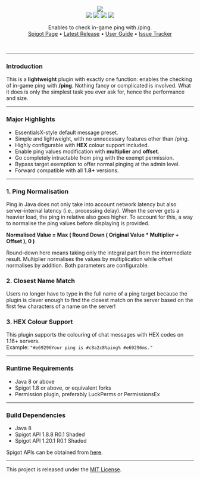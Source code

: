 <br><br>

<p align="center">
    <img src="https://i.imgur.com/BM3lYc1.png"><br>
    <img src="https://img.shields.io/badge/Version-1.0.5-green"> <img src="https://img.shields.io/badge/Spigot-1.8+-lightgrey"> <img src="https://img.shields.io/badge/License-MIT-blue"> <img src="https://img.shields.io/badge/Language-Java-yellow">
</p>

<p align="center">
    Enables to check in-game ping with /ping.<br>
    <a href="https://www.spigotmc.org/resources/112371/">Spigot Page</a> •
    <a href="https://github.com/denniemok/Slash-Ping/releases">Latest Release</a> •
    <a href="https://github.com/denniemok/Slash-Ping/wiki">User Guide</a> •
    <a href="https://github.com/denniemok/Slash-Ping/issues">Issue Tracker</a>
</p><br>

<hr>

### Introduction
This is a **lightweight** plugin with exactly one function: enables the checking of in-game ping with **/ping**. Nothing fancy or complicated is involved. What it does is only the simplest task you ever ask for, hence the performance and size. <br>

<hr>

### Major Highlights
- EssentialsX-style default message preset.
- Simple and lightweight, with no unnecessary features other than /ping.
- Highly configurable with **HEX** colour support included.
- Enable ping values modification with **multiplier** and **offset**.
- Go completely intractable from ping with the exempt permission.
- Bypass target exemption to offer normal pinging at the admin level.
- Forward compatible with all **1.8+** versions.<br>

<hr>

### 1. Ping Normalisation

Ping in Java does not only take into account network latency but also server-internal latency (i.e., processing delay). When the server gets a heavier load, the ping in relative also goes higher. To account for this, a way to normalise the ping values before displaying is provided.

**Normalised Value = Max ( Round Down ( Original Value * Multiplier + Offset ), 0 )**

Round-down here means taking only the integral part from the intermediate result. Multiplier normalises the values by multiplication while offset normalises by addition. Both parameters are configurable. <br>

### 2. Closest Name Match

Users no longer have to type in the full name of a ping target because the plugin is clever enough to find the closest match on the server based on the first few characters of a name on the server!<br>

### 3. HEX Colour Support

This plugin supports the colouring of chat messages with HEX codes on 1.16+ servers.<br>
Example: `"#e69296Your ping is #c8a2c8%ping% #e69296ms."`<br>

<hr>

### Runtime Requirements
- Java 8 or above
- Spigot 1.8 or above, or equivalent forks
- Permission plugin, preferably LuckPerms or PermissionsEx <br>

<hr>

### Build Dependencies
- Java 8
- Spigot API 1.8.8 R0.1 Shaded
- Spigot API 1.20.1 R0.1 Shaded

Spigot APIs can be obtained from [here](https://hub.spigotmc.org/nexus/content/repositories/snapshots/org/spigotmc/spigot-api/). <br>

<hr>

This project is released under the [MIT License](https://opensource.org/license/mit/).

